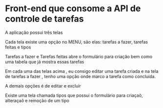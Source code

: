 <h1>Front-end que consome a API de controle de tarefas</h1>

<p>A aplicação possui três telas</p>

<p>Cada tela existe uma opção no MENU, são elas: tarefas a fazer, tarefas feitas e tipos</p>

<p>Tarefas a fazer e Tarefas feitas abre o formulário para criação bem como uma tabela que já mostra essas tarefas</p>

<p>Em cada uma das telas acima , eu consigo editar uma tarefa criada e na tela de tarefas a fazer , tenho uma opção onde marco a tarefa como concluída.</p>

<p>A demais opções é de editar e excluir</p>

<p>Existe uma tela chamada tipos que possui o formulário para criaçaõ, alteraçaõ e remoção de um tipo</p>


